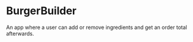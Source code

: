 # BurgerBuilder
An app where a user can add or remove ingredients and get an order total afterwards. 
